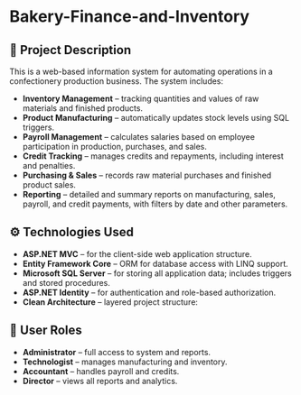 # Bakery-Finance-and-Inventory

## 📌 Project Description

This is a web-based information system for automating operations in a confectionery production business. The system includes:

- **Inventory Management** – tracking quantities and values of raw materials and finished products.
- **Product Manufacturing** – automatically updates stock levels using SQL triggers.
- **Payroll Management** – calculates salaries based on employee participation in production, purchases, and sales.
- **Credit Tracking** – manages credits and repayments, including interest and penalties.
- **Purchasing & Sales** – records raw material purchases and finished product sales.
- **Reporting** – detailed and summary reports on manufacturing, sales, payroll, and credit payments, with filters by date and other parameters.

## ⚙️ Technologies Used

- **ASP.NET MVC** – for the client-side web application structure.
- **Entity Framework Core** – ORM for database access with LINQ support.
- **Microsoft SQL Server** – for storing all application data; includes triggers and stored procedures.
- **ASP.NET Identity** – for authentication and role-based authorization.
- **Clean Architecture** – layered project structure:

## 👤 User Roles

- **Administrator** – full access to system and reports.
- **Technologist** – manages manufacturing and inventory.
- **Accountant** – handles payroll and credits.
- **Director** – views all reports and analytics.

